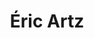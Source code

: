 ---
layout: post
category: concert
title: Éric Artz
artists:
- Éric Artz
place: 
- Théatre Grévin
country: France
city: Paris
---
